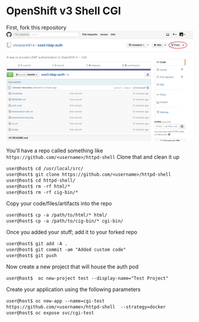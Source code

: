 # OpenShift v3 Shell CGI


First, fork this repository
![ldapfork](images/ldap-fork.jpg)

You'll have a repo called something like `https://github.com/<username>/httpd-shell` Clone that and clean it up

```
user@host$ cd /usr/local/src/
user@host$ git clone https://github.com/<username>/httpd-shell
user@host$ cd httpd-shell/
user@host$ rm -rf html/*
user@host$ rm -rf cig-bin/*
```

Copy your code/files/artifacts into the repo
```
user@host$ cp -a /path/to/html/* html/
user@host$ cp -a /path/to/cig-bin/* cgi-bin/
```

Once you added your stuff; add it to your forked repo 
```
user@host$ git add -A .
user@host$ git commit -am "Added custom code"
user@host$ git push
```

Now create a new project that will house the auth pod
```
user@host$  oc new-project test --display-name="Test Project"
```

Create your application using the following parameters
```
user@host$ oc new-app --name=cgi-test https://github.com/<username>/httpd-shell  --strategy=docker
user@host$ oc expose svc/cgi-test
```
